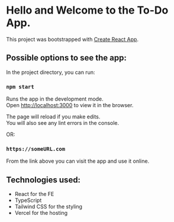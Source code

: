 # Hello and Welcome to the To-Do App.

This project was bootstrapped with [Create React App](https://github.com/facebook/create-react-app).

## Possible options to see the app:

In the project directory, you can run:

### `npm start`

Runs the app in the development mode.\
Open [http://localhost:3000](http://localhost:3000) to view it in the browser.

The page will reload if you make edits.\
You will also see any lint errors in the console.

OR:

### `https://someURL.com`

From the link above you can visit the app and use it online. 


## Technologies used: 

- React for the FE
- TypeScript
- Tailwind CSS for the styling
- Vercel for the hosting

